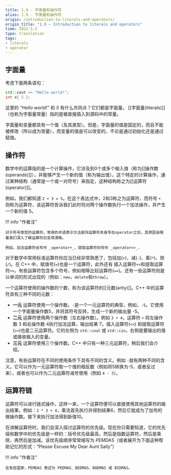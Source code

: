 ```yaml
---
title: 1.9 - 字面量和操作符
alias: 1.9 - 字面量和操作符
origin: /introduction-to-literals-and-operators/
origin_title: "1.9 — Introduction to literals and operators"
time: 2022-1-2
type: translation
tags:
- literals
- operator
---
```



## 字面量

考虑下面两条语句：

```cpp
std::cout << "Hello world!";
int x{ 5 };
```

这里的 _“Hello world!”_ 和 _5_ 有什么共同点？它们都是字面量。 [[字面量(literals)]]（也称为字面量常量）指的是被直接插入到源码中的常量。

字面量和变量都具有一个值（及其类型）。但是，字面量的值是固定的，而且不能被修改（所以成为常量），而变量的值是可以改变的，不论是通过初始化还是通过赋值。

## 操作符

数学中的运算指的是一个计算操作，它涉及到0个或多个输入值（称为[[操作数(operands)]]），并能够产生一个新的值（称为输出值）。这个特定的计算操作，通过某种结构（通常是一个或一对符号）来指定，这种结构称之为[[运算符(operator)]]。

例如，我们都知道 `2 + 3 = 5`。在这个表达式中，2和3称之为运算符，而符号 `+` 则称为运算符，该运算符告诉我们此时将对两个操作数执行一个加法操作，并产生一个新的值 5。

!!! info "作者注"

	对于符号类型的运算符，常用的术语表示方法是将运算符本身写在operator之后，其原因会随着我们深入了解运算符后变得清晰。

	例如，加法运算符会写作 _operator+_，提取运算符则写作 _operator>>_.

对于数学中常用标准运算符你应当已经非常熟悉了，包括加(`+`)、减(`-`)、乘(`*`)、除(`/`)。在 C++ 中，赋值号(`=`)也是一个运算符，此外还有 插入运算符`<<`和提取运算符`>>`。有些运算符包含多个符号，例如相等比较运算符(`==`)。还有一些运算符则是以单词的形式出现的（例如：`new`，`delete`和`throw`）。

一个运算符使用的操作数的个数，称为该运算符的[[元数(arity)]]。C++ 中的运算符具有三种不同的元数：

- **一元** 运算符使用一个操作数。`-`是一个一元运算符的典型，例如，`-5`。它使用一个字面量操作数5，并将其符号反转，生成一个新的输出量 -5。
- **二元** 运算符使用两个操作数（左右操作数）。例如 `3 + 4`，运算符 `+` 将左操作数 3 和右操作数 4执行加法运算，输出结果 7。插入运算符(`<<`) 和提取运算符(`>>`)也是二元运算符。它的左侧为 `std::cout` 或 `std::cin`，右侧是要输出的值或接收输入的变量。
- **三元** 运算符使用三个操作数。C++ 中只有一种三元运算符，稍后我们会介绍。

注意，有些运算符在不同的使用条件下具有不同的含义。例如 `-`就有两种不同的含义。它可以作为一元运算符取一个值的相反数（例如将5转换为-5，或者反过来），或者也可以作为二元运算符减号使用（例如 `4 - 3`）。

## 运算符链

运算符可以进行链式操作，这样一来，一个运算符便可以直接使用其他运算符的输出结果。例如：`2 * 3 + 4`，乘法首先执行并得到结果6，然后它就成为了加号的做操作数。接下来执行加法得到新值10。

在讲解运算符时，我们会深入探讨运算符的优先级。现在你只需要知道，它的优先级和数学中的优先级是一样的：括号优先级最高，然后是指数运算符，然后是乘除，再然后是加减。该优先级顺序常常缩写为 _PEMDAS_（或者展开为下面这种帮助记忆的形式：“Please Excuse My Dear Aunt Sally”）

!!! info "作者注"

	在有些国家，PEMDAS 表述为 PEDMAS、BEDMAS、BODMAS 或 BIDMAS。
